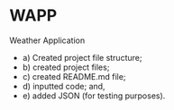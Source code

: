 # WAPP
Weather Application
- a) Created project file structure; 
- b) created project files; 
- c) created README.md file; 
- d) inputted code; and, 
- e) added JSON (for testing purposes).

